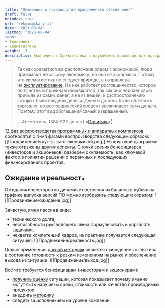 ```yaml
---
title: "Экономика в производстве программного обеспечения"
draft: false
noindex: true
url: "/ekonomika-v-it"
date: "2023-08-04"
lastmod: "2023-08-04"
tags:
- Экономика
- Хрематистика
weight: -5
description: Экономика и Хрематистика в наукоёмких производствах программных и аппаратных обеспечений
---
```

> Так как хрематистика расположена рядом с экономикой, люди принимают её за саму экономику; но она не экономика. Потому что хрематистика не следует природе, а направлена на [эксплуатирование](https://ru.wikipedia.org/wiki/%D0%AD%D0%BA%D1%81%D0%BF%D0%BB%D1%83%D0%B0%D1%82%D0%B0%D1%86%D0%B8%D1%8F_%D1%82%D1%80%D1%83%D0%B4%D0%B0 "Эксплуатация труда"). На неё работает ростовщичество, которое по понятным причинам ненавидится, так как оно черпает свою прибыль из самих денег, а не из вещей, к распространению которых были введены деньги. Деньги должны были облегчить торговлю, но ростовщический процент увеличивает сами деньги. Поэтому этот вид обогащения самый извращённый.
>
>—_Аристотель_. (384-322 до н.э.) «[Политика](https://ru.wikipedia.org/wiki/%D0%9F%D0%BE%D0%BB%D0%B8%D1%82%D0%B8%D0%BA%D0%B0_(%D0%90%D1%80%D0%B8%D1%81%D1%82%D0%BE%D1%82%D0%B5%D0%BB%D1%8C) "Политика (Аристотель)")»[<sup>1</sup>](https://ru.wikipedia.org/wiki/%D0%A5%D1%80%D0%B5%D0%BC%D0%B0%D1%82%D0%B8%D1%81%D1%82%D0%B8%D0%BA%D0%B0#cite_note-1)

[12 фаз воспроизводства программных и аппаратных комплексов](/) соотносятся с 4-мя фазами воспроизводства следующим образом:
![[Продвижение/круг-фазы-с-экономикой.png]]
На круговой диаграмме также отражены другие аспекты. 
С точки зрения бенефициаров (инвесторов и акционеров) разберём окупаемость, как ключевой фактор в принятии решении о первичных и последующих финансированиях проектов.
## Ожидание и реальность

Ожидания инвесторов по динамике состояния их баланса в рублях на графике выпуска версий ПО можно изобразить следующим образом:
![[Продвижение/ожидание.jpg]]

Зачастую, имея пассив в виде:
 - технического долга,
 - неспособности руководящего звена формулировать и управлять задачами,
 - нехватки компетенций кадров,
на практике получается следующая ситуация:
![[Продвижение/реальность.jpg]]

Целью применения [данной методики](/) является приведение коллектива в состояние готовности к резким изменениям на рынке и обеспечение выхода из ситуации:
![[Продвижение/выход.jpg]]

Всё что требуется бенефициарам (инвесторам и акционерам): 
- [получить оценку](/#самодиагностика-конкурентноспособности) ситуации, которая показывает почему именно могут быть нарушены сроки, стоимость или качество производимых продуктов.
- внедрить [методику](/)
- следить за исполнением на уровне компании

